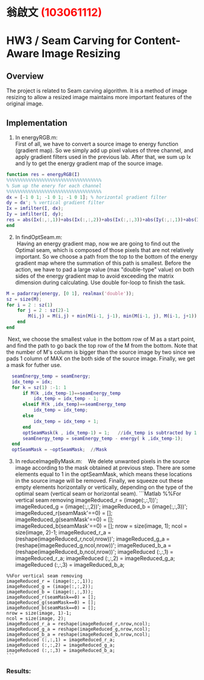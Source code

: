 # 翁啟文 <span style="color:red">(103061112)</span>

# HW3 / Seam Carving for Content-Aware Image Resizing

## Overview
The project is related to Seam carving algorithm. It is a method of image resizing to allow a resized image maintains more important features of the original image.  


## Implementation
1. In energyRGB.m:  
  First of all, we have to convert a source image to energy function (gradient map). So we simply add up pixel values of three channel, and apply gradient filters used in the previous lab. After that, we sum up Ix and Iy to get the energy gradient map of the source image.
  ```Matlab
  function res = energyRGB(I)
  %%%%%%%%%%%%%%%%%%%%%%%%%%%%%%%%%%%
  % Sum up the enery for each channel 
  %%%%%%%%%%%%%%%%%%%%%%%%%%%%%%%%%%%
  dx = [-1 0 1; -1 0 1; -1 0 1]; % horizontal gradient filter 
  dy = dx'; % vertical gradient filter
  Ix = imfilter(I, dx);
  Iy = imfilter(I, dy);
  res = abs(Ix(:,:,1))+abs(Ix(:,:,2))+abs(Ix(:,:,3))+abs(Iy(:,:,1))+abs(Iy(:,:,2))+abs(Iy(:,:,3)); 
  end
  ```
  2. In findOptSeam.m:  
  Having an energy gradient map, now we are going to find out the Optimal seam, which is composed of those pixels that are not relatively important. So we choose a path from the top to the bottom of the energy gradient map where the summation of this path is smallest. Before the action, we have to pad a large value (max "double-type" value) on both sides of the energy gradient map to avoid exceeding the matrix dimension during calculating. Use double for-loop to finish the task.
  ```Matlab
  M = padarray(energy, [0 1], realmax('double'));
  sz = size(M);
  for i = 2 : sz(1)
      for j = 2 : sz(2)-1
          M(i,j) = M(i,j) + min(M(i-1, j-1), min(M(i-1, j), M(i-1, j+1)));
      end
  end
  ```
  Next, we choose the smallest value in the bottom row of M as a start point, and find the path to go back the top row of the M from the bottom. Note that the number of M's column is bigger than the source image by two since we pads 1 column of MAX on the both side of the source image. Finally, we get a mask for futher use.
  ```Matlab
    seamEnergy_temp = seamEnergy;
    idx_temp = idx;
    for k = sz(1) :-1: 1
        if M(k ,idx_temp-1)==seamEnergy_temp
            idx_temp = idx_temp - 1;
        elseif M(k ,idx_temp)==seamEnergy_temp
            idx_temp = idx_temp;
        else
            idx_temp = idx_temp + 1;
        end
        optSeamMask(k , idx_temp-1) = 1;   //idx_temp is subtracted by 1.
        seamEnergy_temp = seamEnergy_temp - energy( k ,idx_temp-1);
    end
    optSeamMask = ~optSeamMask;  //Mask
  ```
  3. In reduceImageByMask.m:
    We delete unwanted pixels in the source image according to the mask obtained at previous step. There are some elements equal to 1 in the optSeamMask, which means these locations in the source image will be removed. Finally, we squeeze out these empty elements horizontally or vertically, depending on the type of the optimal seam (vertical seam or horizontal seam).
    ```Matlab
    %%For vertical seam removing
    imageReduced_r = (image(:,:,1))';
    imageReduced_g = (image(:,:,2))';
    imageReduced_b = (image(:,:,3))';
    imageReduced_r(seamMask'==0) = [];
    imageReduced_g(seamMask'==0) = [];
    imageReduced_b(seamMask'==0) = [];
    nrow = size(image, 1);
    ncol = size(image, 2)-1;
    imageReduced_r_a = (reshape(imageReduced_r,ncol,nrow))';
    imageReduced_g_a = (reshape(imageReduced_g,ncol,nrow))';
    imageReduced_b_a = (reshape(imageReduced_b,ncol,nrow))';
    imageReduced (:,:,1) = imageReduced_r_a;
    imageReduced (:,:,2) = imageReduced_g_a;
    imageReduced (:,:,3) = imageReduced_b_a;
    
    
    
    %%For vertical seam removing
    imageReduced_r = (image(:,:,1));
    imageReduced_g = (image(:,:,2));
    imageReduced_b = (image(:,:,3));
    imageReduced_r(seamMask==0) = [];
    imageReduced_g(seamMask==0) = [];
    imageReduced_b(seamMask==0) = [];   
    nrow = size(image, 1)-1;
    ncol = size(image, 2);
    imageReduced_r_a = reshape(imageReduced_r,nrow,ncol);
    imageReduced_g_a = reshape(imageReduced_g,nrow,ncol);
    imageReduced_b_a = reshape(imageReduced_b,nrow,ncol);
    imageReduced (:,:,1) = imageReduced_r_a;
    imageReduced (:,:,2) = imageReduced_g_a;
    imageReduced (:,:,3) = imageReduced_b_a;
    ```
### Results: 
